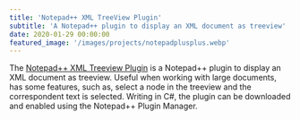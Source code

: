 ```yaml
---
title: 'Notepad++ XML TreeView Plugin'
subtitle: 'A Notepad++ plugin to display an XML document as treeview'
date: 2020-01-29 00:00:00
featured_image: '/images/projects/notepadplusplus.webp'
---
```


The [Notepad++ XML Treeview Plugin](https://github.com/joaoasrosa/nppxmltreeview) is a Notepad++ plugin to display an XML document as treeview. Useful when working with large documents, has some features, such as, select a node in the treeview and the correspondent text is selected. Writing in C#, the plugin can be downloaded and enabled using the Notepad++ Plugin Manager.